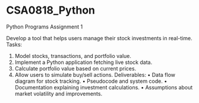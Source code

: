 # CSA0818_Python
Python Programs
Assignment 1

Develop a tool that helps users manage their stock investments in real-time.
Tasks:
1. Model stocks, transactions, and portfolio value.
2. Implement a Python application fetching live stock data.
3. Calculate portfolio value based on current prices.
4. Allow users to simulate buy/sell actions.
Deliverables:
• Data flow diagram for stock tracking.
• Pseudocode and system code.
• Documentation explaining investment calculations.
• Assumptions about market volatility and improvements.

